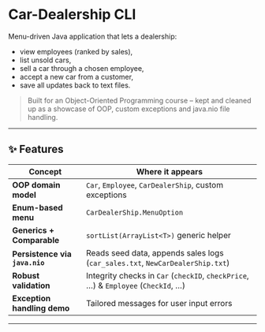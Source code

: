 # Car-Dealership CLI

Menu-driven Java application that lets a dealership:

* view employees (ranked by sales),
* list unsold cars,
* sell a car through a chosen employee,
* accept a new car from a customer,
* save all updates back to text files.

> Built for an Object-Oriented Programming course – kept and cleaned up as a showcase of OOP, custom exceptions and java.nio file handling.

---

## ✨ Features
| Concept                           | Where it appears |
|-----------------------------------|------------------|
| **OOP domain model**              | `Car`, `Employee`, `CarDealerShip`, custom exceptions |
| **Enum-based menu**               | `CarDealerShip.MenuOption` |
| **Generics + Comparable**         | `sortList(ArrayList<T>)` generic helper |
| **Persistence via `java.nio`**    | Reads seed data, appends sales logs (`car_sales.txt`, `NewCarDealerShip.txt`) |
| **Robust validation**             | Integrity checks in `Car` (`checkID`, `checkPrice`, …) & `Employee` (`CheckId`, …) |
| **Exception handling demo**       | Tailored messages for user input errors |

---
